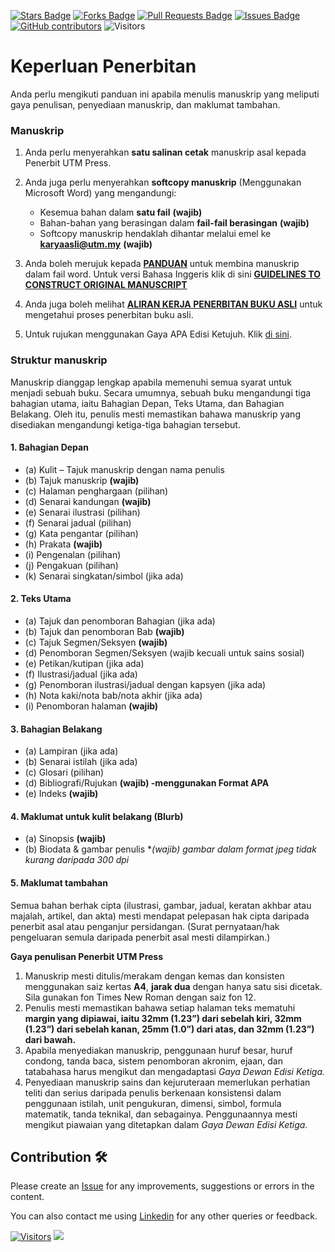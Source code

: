 <a href="https://github.com/drshahizan/mybooks/stargazers"><img src="https://img.shields.io/github/stars/drshahizan/mybooks" alt="Stars Badge"/></a>
<a href="https://github.com/drshahizan/mybooks/network/members"><img src="https://img.shields.io/github/forks/drshahizan/mybooks" alt="Forks Badge"/></a>
<a href="https://github.com/drshahizan/mybooks/pulls"><img src="https://img.shields.io/github/issues-pr/drshahizan/mybooks" alt="Pull Requests Badge"/></a>
<a href="https://github.com/drshahizan/mybooks"><img src="https://img.shields.io/github/issues/drshahizan/mybooks" alt="Issues Badge"/></a>
<a href="https://github.com/drshahizan/mybooks/graphs/contributors"><img alt="GitHub contributors" src="https://img.shields.io/github/contributors/drshahizan/mybooks?color=2b9348"></a>
![Visitors](https://api.visitorbadge.io/api/visitors?path=https%3A%2F%2Fgithub.com%2Fdrshahizan%2mybooks&labelColor=%23d9e3f0&countColor=%23697689&style=flat)

# Keperluan Penerbitan
Anda perlu mengikuti panduan ini apabila menulis manuskrip yang meliputi gaya penulisan, penyediaan manuskrip, dan maklumat tambahan.

### Manuskrip

1. Anda perlu menyerahkan **satu salinan cetak** manuskrip asal kepada Penerbit UTM Press.
2. Anda juga perlu menyerahkan **softcopy manuskrip** (Menggunakan Microsoft Word) yang mengandungi:
      - Kesemua bahan dalam **satu fail** **(wajib)**
      - Bahan-bahan yang berasingan dalam **fail-fail berasingan** **(wajib)**
      - Softcopy manuskrip hendaklah dihantar melalui emel ke **karyaasli@utm.my**  **(wajib)**

3. Anda boleh merujuk kepada **[PANDUAN](https://research.utm.my/wp-content/uploads/sites/11/2022/02/Revised-Guide-to-Construct-to-Original-Manuscript-1.docx)** untuk membina manuskrip dalam fail word. Untuk versi Bahasa Inggeris klik di sini **[GUIDELINES TO CONSTRUCT ORIGINAL MANUSCRIPT](https://research.utm.my/wp-content/uploads/sites/11/2022/02/Panduan-Membina-Manuskrip-Karya-Asli-Semakan-2022-1.docx)**
4. Anda juga boleh melihat **[ALIRAN KERJA PENERBITAN BUKU ASLI](https://penerbit.utm.my/wp-content/uploads/sites/11/2023/02/ORIGINAL-BOOK-PUBLICATION-WORKFLOW-STARTING-2023.pdf)** untuk mengetahui proses penerbitan buku asli.
5. Untuk rujukan menggunakan Gaya APA Edisi Ketujuh. Klik [di sini](https://penerbit.utm.my/wp-content/uploads/sites/11/2023/02/APA-STYLE-REFERENCE.pdf).

### Struktur manuskrip
Manuskrip dianggap lengkap apabila memenuhi semua syarat untuk menjadi sebuah buku. Secara umumnya, sebuah buku mengandungi tiga bahagian utama, iaitu Bahagian Depan, Teks Utama, dan Bahagian Belakang. Oleh itu, penulis mesti memastikan bahawa manuskrip yang disediakan mengandungi ketiga-tiga bahagian tersebut.

#### 1. Bahagian Depan
- (a) Kulit – Tajuk manuskrip dengan nama penulis
- (b) Tajuk manuskrip **(wajib)**
- (c) Halaman penghargaan (pilihan)
- (d) Senarai kandungan **(wajib)**
- (e) Senarai ilustrasi (pilihan)
- (f) Senarai jadual (pilihan)
- (g) Kata pengantar (pilihan)
- (h) Prakata **(wajib)**
- (i) Pengenalan (pilihan)
- (j) Pengakuan (pilihan)
- (k) Senarai singkatan/simbol (jika ada)

#### 2. Teks Utama
- (a) Tajuk dan penomboran Bahagian (jika ada)
- (b) Tajuk dan penomboran Bab **(wajib)**
- (c) Tajuk Segmen/Seksyen **(wajib)**
- (d) Penomboran Segmen/Seksyen (wajib kecuali untuk sains sosial)
- (e) Petikan/kutipan (jika ada)
- (f) Ilustrasi/jadual (jika ada)
- (g) Penomboran ilustrasi/jadual dengan kapsyen (jika ada)
- (h) Nota kaki/nota bab/nota akhir (jika ada)
- (i) Penomboran halaman **(wajib)**

#### 3. Bahagian Belakang
- (a) Lampiran (jika ada)
- (b) Senarai istilah (jika ada)
- (c) Glosari (pilihan)
- (d) Bibliografi/Rujukan **(wajib) -menggunakan Format APA**
- (e) Indeks **(wajib)**

#### 4. Maklumat untuk kulit belakang (Blurb)
- (a) Sinopsis **(wajib)**
- (b) Biodata & gambar penulis **(wajib) *gambar dalam format jpeg tidak kurang daripada 300 dpi**

#### 5. Maklumat tambahan
Semua bahan berhak cipta (ilustrasi, gambar, jadual, keratan akhbar atau majalah, artikel, dan akta) mesti mendapat pelepasan hak cipta daripada penerbit asal atau penganjur persidangan. (Surat pernyataan/hak pengeluaran semula daripada penerbit asal mesti dilampirkan.)

**Gaya penulisan Penerbit UTM Press**
1) Manuskrip mesti ditulis/merakam dengan kemas dan konsisten menggunakan saiz kertas **A4**, **jarak dua** dengan hanya satu sisi dicetak. Sila gunakan fon Times New Roman dengan saiz fon 12.
2) Penulis mesti memastikan bahawa setiap halaman teks mematuhi **margin yang dipiawai, iaitu 32mm (1.23”) dari sebelah kiri, 32mm (1.23”) dari sebelah kanan, 25mm (1.0”) dari atas, dan 32mm (1.23”) dari bawah.**
3) Apabila menyediakan manuskrip, penggunaan huruf besar, huruf condong, tanda baca, sistem penomboran akronim, ejaan, dan tatabahasa harus mengikut dan mengadaptasi *Gaya Dewan Edisi Ketiga.*
4) Penyediaan manuskrip sains dan kejuruteraan memerlukan perhatian teliti dan serius daripada penulis berkenaan konsistensi dalam penggunaan istilah, unit pengukuran, dimensi, simbol, formula matematik, tanda teknikal, dan sebagainya. Penggunaannya mesti mengikut piawaian yang ditetapkan dalam *Gaya Dewan Edisi Ketiga.*

 
## Contribution 🛠️
Please create an [Issue](https://github.com/drshahizan/mybooks/issues) for any improvements, suggestions or errors in the content.

You can also contact me using [Linkedin](https://www.linkedin.com/in/drshahizan/) for any other queries or feedback.

[![Visitors](https://api.visitorbadge.io/api/visitors?path=https%3A%2F%2Fgithub.com%2Fdrshahizan&labelColor=%23697689&countColor=%23555555&style=plastic)](https://visitorbadge.io/status?path=https%3A%2F%2Fgithub.com%2Fdrshahizan)
![](https://hit.yhype.me/github/profile?user_id=81284918)
